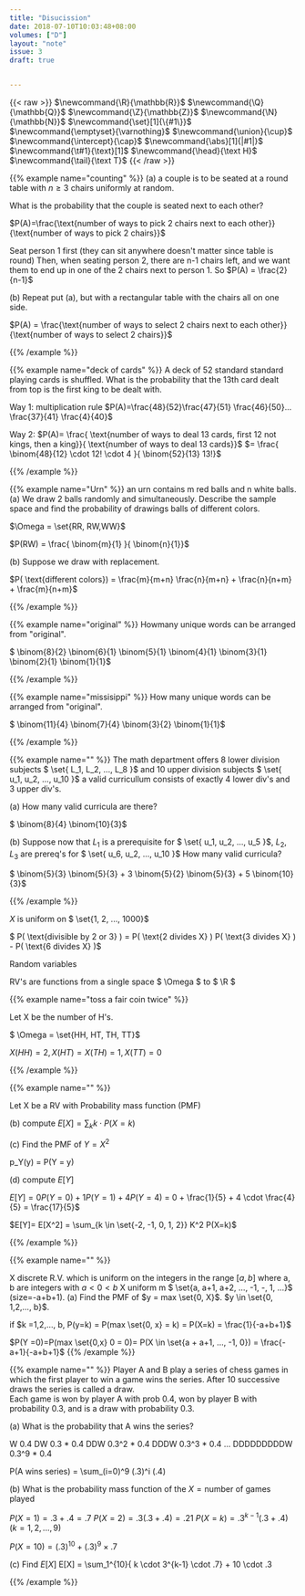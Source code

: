 ```yaml
---
title: "Disucission"
date: 2018-07-10T10:03:48+08:00
volumes: ["D"]
layout: "note"
issue: 3
draft: true


---
```



<!--more-->

<div class="latex-macros">
  {{< raw >}}
    $\newcommand{\R}{\mathbb{R}}$
    $\newcommand{\Q}{\mathbb{Q}}$
    $\newcommand{\Z}{\mathbb{Z}}$
    $\newcommand{\N}{\mathbb{N}}$
    $\newcommand{\set}[1]{\{#1\}}$
    $\newcommand{\emptyset}{\varnothing}$
    $\newcommand{\union}{\cup}$
    $\newcommand{\intercept}{\cap}$
    $\newcommand{\abs}[1]{|#1|}$
    $\newcommand{\t#1}{\text}[1]$
    $\newcommand{\head}{\text H}$
    $\newcommand{\tail}{\text T}$
  {{< /raw >}}
</div>

{{% example name="counting" %}}
(a) a couple is to be seated at a round table with $n \geq 3$ chairs uniformly at random.

What is the probability that the couple is seated next to each other?


$P(A)=\frac{\text{number of ways to pick 2 chairs next to each other}}{\text{number of ways to pick 2 chairs}}$

Seat person 1 first (they can sit anywhere doesn't matter since table is round) Then, when seating person 2, there are n-1 chairs left, and we want them to end up in one of the 2 chairs next to person 1.
So $P(A) = \frac{2}{n-1}$

(b) Repeat put (a), but with a rectangular table with the chairs all on one side.

$P(A) = \frac{\text{number of ways to select 2 chairs next to each other}}{\text{number of ways to select 2 chairs}}$

{{% /example %}}

{{% example name="deck of cards" %}}
A deck of 52 standard standard playing cards is shuffled. What is the probability that the 13th card dealt from top is the first king to be dealt with.

Way 1: multiplication rule
$P(A)=\frac{48}{52}\frac{47}{51} \frac{46}{50}... \frac{37}{41} \frac{4}{40}$

Way 2:
$P(A)= \frac{ \text{number of ways to deal 13 cards, first 12 not kings,  then a king}}{ \text{number of ways to deal 13 cards}}$
$= \frac{ \binom{48}{12} \cdot 12! \cdot 4 }{ \binom{52}{13} 13!}$


{{% /example %}}

{{% example name="Urn" %}}
an urn contains m red balls and n white balls.
(a) We draw 2 balls randomly and simultaneously. Describe the sample space and find the probability of drawings balls of different colors.

$\Omega = \set{RR, RW,WW}$

$P(RW) = \frac{ \binom{m}{1} }{ \binom{n}{1}}$

(b) Suppose we draw with replacement.

$P( \text{different colors}) = \frac{m}{m+n} \frac{n}{m+n} + \frac{n}{n+m} + \frac{m}{n+m}$

{{% /example %}}

{{% example name="original" %}}
Howmany unique words can be arranged from "original".

$ \binom{8}{2} \binom{6}{1} \binom{5}{1} \binom{4}{1} \binom{3}{1} \binom{2}{1} \binom{1}{1}$

{{% /example %}}

{{% example name="missisippi" %}}
How many unique words can be arranged from "original".

$ \binom{11}{4} \binom{7}{4} \binom{3}{2} \binom{1}{1}$

{{% /example %}}

{{% example name="" %}}
The math department offers 8 lower division subjects $ \set{ L\_1, L\_2, ..., L\_8 }$ and 10 upper division subjects $ \set{ u\_1, u\_2, ..., u\_10 }$ a valid curricullum consists of exactly 4 lower div's and 3 upper div's.

(a) How many valid curricula are there?

$ \binom{8}{4} \binom{10}{3}$

(b) Suppose now that $L_1$ is a prerequisite for $ \set{ u\_1, u\_2, ..., u\_5 }$, $L_2, L_3$ are prereq's for $ \set{ u\_6, u\_2, ..., u\_10 }$ How many valid curricula?

$ \binom{5}{3} \binom{5}{3} + 3 \binom{5}{2} \binom{5}{3} + 5 \binom{10}{3}$

{{% /example %}}

$X$ is uniform on $ \set{1, 2, ..., 1000}$

$ P( \text{divisible by 2 or 3} ) = P( \text{2 divides X} ) P( \text{3 divides X} ) - P( \text{6 divides X} )$

Random variables

RV's are functions from a single space $ \Omega $ to $ \R $

{{% example name="toss a fair coin twice" %}}

Let X be the number of H's.

$ \Omega = \set{HH, HT, TH, TT}$

$X(HH) =2, X(HT) =X(TH) = 1, X(TT) = 0$

{{% /example %}}

{{% example name="" %}}

Let X be a RV with Probability mass function (PMF)

(b) compute $E[X] = \sum_k k \cdot P(X=k)$

\(c) Find the PMF of $Y = X^2$

p_Y(y) = P(Y = y)


(d) compute $E[Y]$

$E[Y] = 0 P(Y=0) + 1 P(Y=1)  +4 P(Y=4)$ = 0 + \frac{1}{5} + 4 \cdot \frac{4}{5} = \frac{17}{5}$

$E[Y]= E[X^2] = \sum_{k \in \set{-2, -1, 0, 1, 2}} K^2 P(X=k)$


{{% /example %}}


{{% example name="" %}}

X discrete R.V. which is uniform on the integers in the range $[a, b]$ where a, b are integers with $a <0 < b$ X uniform m $ \set{a, a+1, a+2, ..., -1, -, 1, ...}$   (size=-a+b+1).
(a) Find the PMF of $y = max \set{0, X}$. $y \in \set{0, 1,2,..., b}$.

if $k =1,2,..., b, P(y=k) = P(max \set{0, x} = k) = P(X=k) = \frac{1}{-a+b+1}$

$P(Y =0)=P(max \set{0,x} 0 = 0)= P(X \in \set{a + a+1, ..., -1, 0}) = \frac{-a+1}{-a+b+1}$
{{% /example %}}

{{% example name="" %}}
Player A and B play a series of chess games in which the first player to win a game wins the series. After 10 successive draws the series is called a draw.<br>
Each game is won by player A with prob 0.4, won by player B with probability 0.3, and is a draw with probability 0.3.

(a) What is the probability that A wins the series?

W 0.4
DW 0.3 * 0.4
DDW 0.3^2 * 0.4
DDDW 0.3^3 * 0.4
...
DDDDDDDDDW 0.3^9 * 0.4

P(A wins series) = \sum_(i=0)^9 (.3)^i (.4)

(b) What is the probability mass function of the $X = \text{number of games played}$

$P(X=1)= .3 + .4 = .7$
$P(X=2)= .3 (.3 + .4) =.21$
$P(X=k)= .3^{k-1} (.3 + .4) (k = 1, 2, ..., 9)$

$P(X=10)= (.3)^{10} +(.3)^9 \times .7$

(c) Find $E[X]$
E[X] = \sum_1^{10}{ k \cdot 3^{k-1} \cdot .7} + 10 \cdot .3

{{% /example %}}


